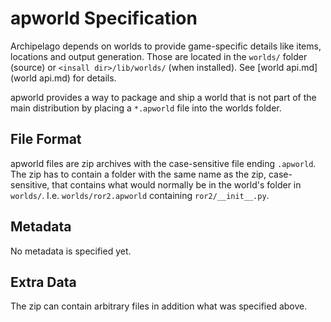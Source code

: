 # apworld Specification

Archipelago depends on worlds to provide game-specific details like items, locations and output generation.
Those are located in the `worlds/` folder (source) or  `<insall dir>/lib/worlds/` (when installed).
See [world api.md](world api.md) for details.

apworld provides a way to package and ship a world that is not part of the main distribution by placing a `*.apworld`
file into the worlds folder.


## File Format

apworld files are zip archives with the case-sensitive file ending `.apworld`.
The zip has to contain a folder with the same name as the zip, case-sensitive, that contains what would normally be in
the world's folder in `worlds/`. I.e. `worlds/ror2.apworld` containing `ror2/__init__.py`.


## Metadata

No metadata is specified yet.


## Extra Data

The zip can contain arbitrary files in addition what was specified above.
